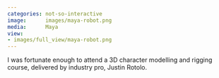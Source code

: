 ```yaml
---
categories: not-so-interactive
image:      images/maya-robot.png
media:      Maya
view:
- images/full_view/maya-robot.png
---
```

I was fortunate enough to attend a 3D character modelling and rigging course,
delivered by industry pro, Justin Rotolo.
